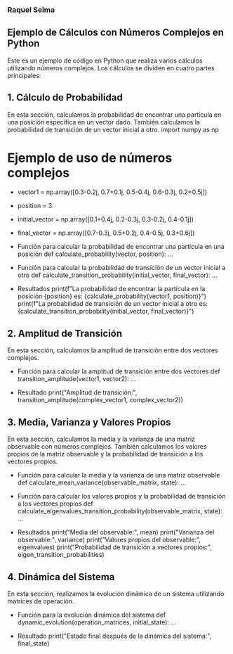 ### Raquel Selma

## Ejemplo de Cálculos con Números Complejos en Python
Este es un ejemplo de código en Python que realiza varios cálculos utilizando números complejos. Los cálculos se dividen en cuatro partes principales:

## 1. Cálculo de Probabilidad
En esta sección, calculamos la probabilidad de encontrar una partícula en una posición específica en un vector dado. También calculamos la probabilidad de transición de un vector inicial a otro.
import numpy as np

# Ejemplo de uso de números complejos

- vector1 = np.array([0.3-0.2j, 0.7+0.1j, 0.5-0.4j, 0.6-0.3j, 0.2+0.5j])
- position = 3
- initial_vector = np.array([0.1+0.4j, 0.2-0.3j, 0.3-0.2j, 0.4-0.1j])
- final_vector = np.array([0.7-0.3j, 0.5+0.2j, 0.4-0.5j, 0.3+0.6j])

- Función para calcular la probabilidad de encontrar una partícula en una posición
def calculate_probability(vector, position):
    ...

- Función para calcular la probabilidad de transición de un vector inicial a otro
def calculate_transition_probability(initial_vector, final_vector):
    ...

- Resultados
print(f"La probabilidad de encontrar la partícula en la posición {position} es: {calculate_probability(vector1, position)}")
print(f"La probabilidad de transición de un vector inicial a otro es: {calculate_transition_probability(initial_vector, final_vector)}")

## 2. Amplitud de Transición
En esta sección, calculamos la amplitud de transición entre dos vectores complejos.
- Función para calcular la amplitud de transición entre dos vectores
def transition_amplitude(vector1, vector2):
    ...

- Resultado
print("Amplitud de transición:", transition_amplitude(complex_vector1, complex_vector2))

## 3. Media, Varianza y Valores Propios
En esta sección, calculamos la media y la varianza de una matriz observable con números complejos. También calculamos los valores propios de la matriz observable y la probabilidad de transición a los vectores propios.
- Función para calcular la media y la varianza de una matriz observable
def calculate_mean_variance(observable_matrix, state):
    ...

- Función para calcular los valores propios y la probabilidad de transición a los vectores propios
def calculate_eigenvalues_transition_probability(observable_matrix, state):
    ...

- Resultados
print("Media del observable:", mean)
print("Varianza del observable:", variance)
print("Valores propios del observable:", eigenvalues)
print("Probabilidad de transición a vectores propios:", eigen_transition_probabilities)

## 4. Dinámica del Sistema
En esta sección, realizamos la evolución dinámica de un sistema utilizando matrices de operación.

- Función para la evolución dinámica del sistema
def dynamic_evolution(operation_matrices, initial_state):
    ...

- Resultado
print("Estado final después de la dinámica del sistema:", final_state)
